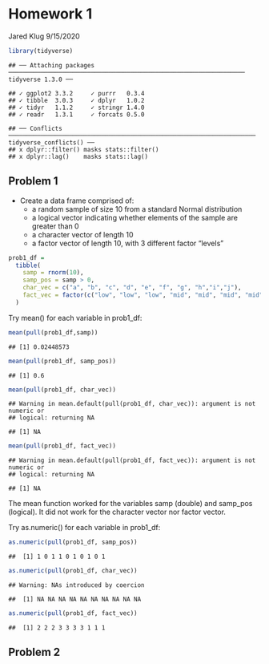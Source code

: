 Homework 1
================
Jared Klug
9/15/2020

``` r
library(tidyverse)
```

    ## ── Attaching packages ────────────────────────────────────────────────────────────────── tidyverse 1.3.0 ──

    ## ✓ ggplot2 3.3.2     ✓ purrr   0.3.4
    ## ✓ tibble  3.0.3     ✓ dplyr   1.0.2
    ## ✓ tidyr   1.1.2     ✓ stringr 1.4.0
    ## ✓ readr   1.3.1     ✓ forcats 0.5.0

    ## ── Conflicts ───────────────────────────────────────────────────────────────────── tidyverse_conflicts() ──
    ## x dplyr::filter() masks stats::filter()
    ## x dplyr::lag()    masks stats::lag()

## Problem 1

  - Create a data frame comprised of:
      - a random sample of size 10 from a standard Normal distribution
      - a logical vector indicating whether elements of the sample are
        greater than 0
      - a character vector of length 10
      - a factor vector of length 10, with 3 different factor “levels”

<!-- end list -->

``` r
prob1_df = 
  tibble(
    samp = rnorm(10),
    samp_pos = samp > 0,
    char_vec = c("a", "b", "c", "d", "e", "f", "g", "h","i","j"),
    fact_vec = factor(c("low", "low", "low", "mid", "mid", "mid", "mid", "high", "high", "high"))
  )
```

Try mean() for each variable in prob1\_df:

``` r
mean(pull(prob1_df,samp))
```

    ## [1] 0.02448573

``` r
mean(pull(prob1_df, samp_pos))
```

    ## [1] 0.6

``` r
mean(pull(prob1_df, char_vec))
```

    ## Warning in mean.default(pull(prob1_df, char_vec)): argument is not numeric or
    ## logical: returning NA

    ## [1] NA

``` r
mean(pull(prob1_df, fact_vec))
```

    ## Warning in mean.default(pull(prob1_df, fact_vec)): argument is not numeric or
    ## logical: returning NA

    ## [1] NA

The mean function worked for the variables samp (double) and samp\_pos
(logical). It did not work for the character vector nor factor vector.

Try as.numeric() for each variable in prob1\_df:

``` r
as.numeric(pull(prob1_df, samp_pos))
```

    ##  [1] 1 0 1 1 0 1 0 1 0 1

``` r
as.numeric(pull(prob1_df, char_vec))
```

    ## Warning: NAs introduced by coercion

    ##  [1] NA NA NA NA NA NA NA NA NA NA

``` r
as.numeric(pull(prob1_df, fact_vec))
```

    ##  [1] 2 2 2 3 3 3 3 1 1 1

## Problem 2
